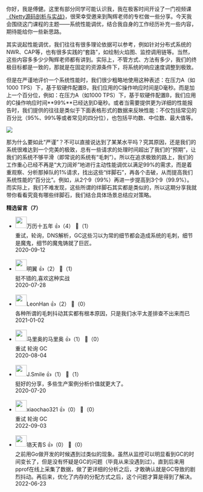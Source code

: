 你好，我是傅健。这里有部分同学可能认识我，我在极客时间开设了一门视频课[《Netty源码剖析与实战》](https://time.geekbang.org/course/intro/237)，很荣幸受邀来到陶辉老师的专栏做一些分享。今天我会围绕这门课程的主题——系统性能调优，结合我自身的工作经历补充一些内容，期待能给你一些新思路。

其实说起性能调优，我们往往有很多理论依据可以参考，例如针对分布式系统的NWR、CAP等，也有很多实践的“套路”，如绘制火焰图、监控调用链等。当然，这些内容多多少少陶辉老师都有讲到。实际上，不管方式、方法有多少，我们的终极目标都是一致的，那就是在固定的资源条件下，将系统的响应速度调整到极致。

但是在严谨地评价一个系统性能时，我们很少粗略地使用这种表述：在压力A（如1000 TPS）下，基于软硬件配置B，我们应用的C操作响应时间是D毫秒。而是加上一个百分位，例如：在压力A（如1000 TPS）下，基于软硬件配置B，我们应用的C操作响应时间**99%**已经达到D毫秒。或者当需要提供更为详细的性能报告时，我们提供的往往是类似于下面表格形式的数据来反映性能：不仅包括常见的百分比（95%、99%等或者常见的四分位），也包括平均数、中位数、最大值等。

![](https://static001.geekbang.org/resource/image/8f/ca/8f50ee7ca85c3fb40b516a195ec6b6ca.jpg?wh=1344%2A686)

那为什么要如此“严谨”？不可以直接说达到了某某水平吗？究其原因，还是我们的系统很难达到一个完美的极致，总有一些请求的处理时间超出了我们的“预期”，让我们的系统不够平滑（即常说的系统有“毛刺”）。所以在追求极致的路上，我们的工作重心已经不再是“大刀阔斧”地进行主动性能调优以满足99%的需求，而是着重观察、分析那掉队的1%请求，找出这些“绊脚石”，再各个击破，从而提高我们系统性能的“百分比”。例如，从2个9（99%）再进一步提高到3个9（99.9%）。而实际上，我们不难发现，这些所谓的绊脚石其实都是类似的，所以这期分享我就带你看看究竟有哪些绊脚石，我们结合具体场景总结应对策略。
<div><strong>精选留言（7）</strong></div><ul>
<li><img src="https://static001.geekbang.org/account/avatar/00/11/1f/66/59e0647a.jpg" width="30px"><span>万历十五年</span> 👍（4） 💬（1）<div>重试，轮询，DNS解析，GC这些习以为常的细节都会造成系统的毛刺，细节是魔鬼，细节的魔鬼铸就了巨匠。</div>2020-09-12</li><br/><li><img src="https://static001.geekbang.org/account/avatar/00/10/4d/49/28e73b9c.jpg" width="30px"><span>明翼</span> 👍（2） 💬（1）<div>挺不错的,喜欢这种实战</div>2020-07-28</li><br/><li><img src="https://static001.geekbang.org/account/avatar/00/12/95/a3/744995c1.jpg" width="30px"><span>LeonHan</span> 👍（2） 💬（0）<div>各种所谓的毛刺抖动其实都有根本原因，只是我们水平太差排查不出来而已</div>2021-01-02</li><br/><li><img src="https://static001.geekbang.org/account/avatar/00/0f/ff/67/6ffe3a52.jpg" width="30px"><span>马里奥的马里奥</span> 👍（1） 💬（0）<div>重试 轮询 GC</div>2020-08-04</li><br/><li><img src="https://static001.geekbang.org/account/avatar/00/14/64/9b/d1ab239e.jpg" width="30px"><span>J.Smile</span> 👍（1） 💬（1）<div>挺好的分享，多些生产案例分析价值就更大了。</div>2020-07-20</li><br/><li><img src="https://static001.geekbang.org/account/avatar/00/10/88/cc/e80845d5.jpg" width="30px"><span>xiaochao321</span> 👍（0） 💬（0）<div>重试 
轮询
GC</div>2022-09-03</li><br/><li><img src="https://static001.geekbang.org/account/avatar/00/10/0e/b9/6a48274e.jpg" width="30px"><span>铬天青S</span> 👍（0） 💬（0）<div>之前用Go做开发的时候遇到过类似的现象。虽然从监控可以明显看到GC的时间变长了，但是没有怀疑是GC的问题（毕竟从来没遇到过）。直到后来用pprof在线上采集了数据，做了更详细的分析之后，才敢确认就是GC导致的剧烈抖动。再后来，优化了内存的分配方式之后，这个问题才算是得到了解决。</div>2022-06-23</li><br/>
</ul>